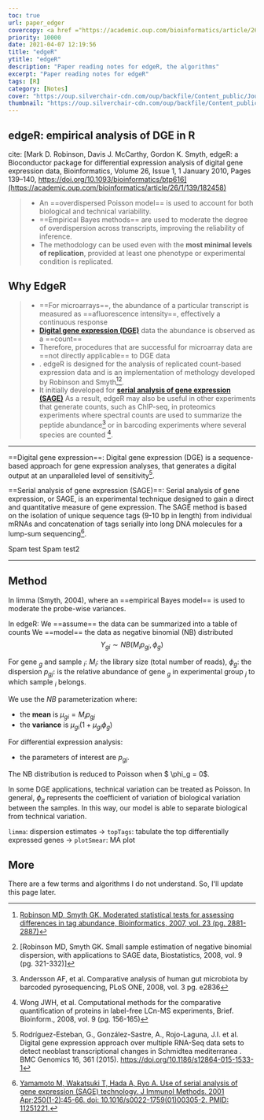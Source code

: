 ```yaml
---
toc: true
url: paper_edger
covercopy: <a href ="https://academic.oup.com/bioinformatics/article/26/1/139/182458">© Mark D. Robinson</a>
priority: 10000
date: 2021-04-07 12:19:56
title: "edgeR"
ytitle: "edgeR"
description: "Paper reading notes for edgeR, the algorithms"
excerpt: "Paper reading notes for edgeR"
tags: [R]
category: [Notes]
cover: "https://oup.silverchair-cdn.com/oup/backfile/Content_public/Journal/bioinformatics/26/1/10.1093/bioinformatics/btp616/2/m_btp616f1.jpeg?Expires=1620175077&Signature=wJVzw5pXEdGzipZWAV2yxMYFN9lnFDO8jGnetOyJAKJWlbVjmABpdn0x3gFSabuDfyEGhcJykPAV9OJJ-p2dZh3vk0drXGXBwHrbigmfVYYz3wZT2Bg-z7BRHkniuZTXXj1Y5Id~DDbKdNvtbz8ApT0N6FtO--fQI7MYl7ZUYb399P3IBvwWlvr9-YpyfizJkYdz3ISBSsZFgjoC0xowariAqSw7gogZVFxnQYW2FtHjmtEUo8T6x1l-~ia~V9Ueb16y0~OhpbgTW8wK5XLoN8x~xNfzs1qc07ZlUTEawf4EkGr8YVIYi4WCbSV5mFnsugbbo2f6k3hWD92FRgNnag__&Key-Pair-Id=APKAIE5G5CRDK6RD3PGA"
thumbnail: "https://oup.silverchair-cdn.com/oup/backfile/Content_public/Journal/bioinformatics/26/1/10.1093/bioinformatics/btp616/2/m_btp616f1.jpeg?Expires=1620175077&Signature=wJVzw5pXEdGzipZWAV2yxMYFN9lnFDO8jGnetOyJAKJWlbVjmABpdn0x3gFSabuDfyEGhcJykPAV9OJJ-p2dZh3vk0drXGXBwHrbigmfVYYz3wZT2Bg-z7BRHkniuZTXXj1Y5Id~DDbKdNvtbz8ApT0N6FtO--fQI7MYl7ZUYb399P3IBvwWlvr9-YpyfizJkYdz3ISBSsZFgjoC0xowariAqSw7gogZVFxnQYW2FtHjmtEUo8T6x1l-~ia~V9Ueb16y0~OhpbgTW8wK5XLoN8x~xNfzs1qc07ZlUTEawf4EkGr8YVIYi4WCbSV5mFnsugbbo2f6k3hWD92FRgNnag__&Key-Pair-Id=APKAIE5G5CRDK6RD3PGA"
---
```


## edgeR: empirical analysis of DGE in R

cite: [Mark D. Robinson, Davis J. McCarthy, Gordon K. Smyth, edgeR: a Bioconductor package for differential expression analysis of digital gene expression data, Bioinformatics, Volume 26, Issue 1, 1 January 2010, Pages 139–140, https://doi.org/10.1093/bioinformatics/btp616](https://academic.oup.com/bioinformatics/article/26/1/139/182458)

> -  An ==overdispersed Poisson model== is used to account for both biological and technical variability.
> - ==Empirical Bayes methods== are used to moderate the degree of overdispersion across transcripts, improving the reliability of inference.
> - The methodology can be used even with the **most minimal levels of replication**, provided at least one phenotype or experimental condition is replicated.


## Why EdgeR

> - ==For microarrays==, the abundance of a particular transcript is measured as ==afluorescence intensity==, effectively a continuous response
> - [**Digital gene expression (DGE)**](#DGE) data the abundance is observed as a ==count==
> - Therefore, procedures that are successful for microarray data are ==not directly applicable== to DGE data
> - . edgeR is designed for the analysis of replicated count-based expression data and is an implementation of methology developed by Robinson and Smyth[^Robinson_MD1][^Robinson_MD2].
> - It initially developed for [**serial analysis of gene expression (SAGE)**](#SAGE)
> As a result, edgeR may also be useful in other experiments that generate counts, such as ChIP-seq, in proteomics experiments where spectral counts are used to summarize the peptide abundance[^Andersson_2008] or in barcoding experiments where several species are counted [^Wong_2008].
---

<p id="DGE"></p>

==Digital gene expression==: Digital gene expression (DGE) is a sequence-based approach for gene expression analyses, that generates a digital output at an unparalleled level of sensitivity[^Rodríguez-Esteban].

<p id="SAGE"></p>

==Serial analysis of gene expression (SAGE)==: Serial analysis of gene expression, or SAGE, is an experimental technique designed to gain a direct and quantitative measure of gene expression. The SAGE method is based on the isolation of unique sequence tags (9-10 bp in length) from individual mRNAs and concatenation of tags serially into long DNA molecules for a lump-sum sequencing[^Yamamoto_2001].

<span> Spam test</span>
<span class="mjx-chtml"> Spam test2</span>

---

## Method

In limma (Smyth, 2004), where an ==empirical Bayes model== is used to moderate the probe-wise variances.

In edgeR:
We ==assume== the data can be summarized into a table of counts
We ==model== the data as negative binomial (NB) distributed
$$
Y_ {gi} \sim NB(M_ i p_ {gj},\phi_g)
$$

For gene $_ g$ and sample $_ i$:
$M_i$: the library size (total number of reads),
$ϕ_g$: the dispersion
$p _{gj}$: is the relative abundance of gene $_g$ in experimental group $_j$ to which sample $_i$ belongs.

We use the *NB* parameterization where:
- the **mean** is $\mu_ {gi} = M_ i p_ {gj}$
- the **variance** is $μ_ {gi}(1+ \mu _ {gi} \phi _g)$

For differential expression analysis:
- the parameters of interest are $p_ {gj}$.


The NB distribution is reduced to Poisson when $ \phi_g = 0$.

In some DGE applications, technical variation can be treated as Poisson.
In general, $\phi_g$ represents the coefficient of variation of biological variation between the samples. In this way, our model is able to separate biological from technical variation.


`limma`: dispersion estimates ->  `topTags`: tabulate the top differentially expressed genes
                     -> `plotSmear`: MA plot


## More

There are a few terms and algorithms I do not understand. So, I'll update this page later.

[^Andersson_2008]: Andersson AF, et al. Comparative analysis of human gut microbiota by barcoded pyrosequencing, PLoS ONE, 2008, vol. 3 pg. e2836

[^Wong_2008]: Wong JWH, et al. Computational methods for the comparative quantification of proteins in label-free LCn-MS experiments, Brief. Bioinform., 2008, vol. 9 (pg. 156-165)

[^Yamamoto_2001]: [Yamamoto M, Wakatsuki T, Hada A, Ryo A. Use of serial analysis of gene expression (SAGE) technology. J Immunol Methods. 2001 Apr;250(1-2):45-66. doi: 10.1016/s0022-1759(01)00305-2. PMID: 11251221.](https://www.sciencedirect.com/science/article/abs/pii/S0022175901003052)


[^Rodríguez-Esteban]: Rodríguez-Esteban, G., González-Sastre, A., Rojo-Laguna, J.I. et al. Digital gene expression approach over multiple RNA-Seq data sets to detect neoblast transcriptional changes in Schmidtea mediterranea . BMC Genomics 16, 361 (2015). https://doi.org/10.1186/s12864-015-1533-1

[^Robinson_MD1]: [Robinson MD,  Smyth GK. Moderated statistical tests for assessing differences in tag abundance, Bioinformatics, 2007, vol. 23 (pg. 2881-2887)](https://academic.oup.com/bioinformatics/article/23/21/2881/372869)

[^Robinson_MD2]: [Robinson MD,  Smyth GK. Small sample estimation of negative binomial dispersion, with applications to SAGE data, Biostatistics, 2008, vol. 9 (pg. 321-332)]

